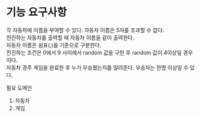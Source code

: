 # 기능 요구사항  
각 자동차에 이름을 부여할 수 있다. 자동차 이름은 5자를 초과할 수 없다.  
전진하는 자동차를 출력할 때 자동차 이름을 같이 출력한다.  
자동차 이름은 쉼표(,)를 기준으로 구분한다.  
전진하는 조건은 0에서 9 사이에서 random 값을 구한 후 random 값이 4이상일 경우이다.  
자동차 경주 게임을 완료한 후 누가 우승했는지를 알려준다. 우승자는 한명 이상일 수 있다.  


필요 도메인  
1. 자동차
2. 게임